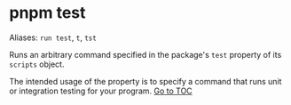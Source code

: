
# pnpm test


Aliases: `run test`, `t`, `tst`

Runs an arbitrary command specified in the package's `test` property of its
`scripts` object. 

The intended usage of the property is to specify a command that runs unit or
integration testing for your program.
<span style='float: footnote;'><a href="../index.html#toc">Go to TOC</a></span>
